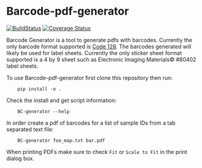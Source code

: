 Barcode-pdf-generator
====================

[![BuildStatus](https://travis-ci.org/johnchase/Barcode-pdf-generator.svg?branch=master)](https://travis-ci.org/johnchase/Barcode-pdf-generator)
[![Coverage Status](https://coveralls.io/repos/johnchase/Barcode-pdf-generator/badge.svg)](https://coveralls.io/r/johnchase/Barcode-pdf-generator)

Barcode Generator is a tool to generate pdfs with barcodes. Currently the only barcode format supported is [Code 128](http://en.wikipedia.org/wiki/Code_128). The barcodes generated will likely be used for label sheets. Currently the only sticker sheet format supported is a 4 by 9 sheet such as Electronic Imaging Materials&copy; #80402 label sheets.

To use Barcode-pdf-generator first clone this repository then run:

        pip install -e .
Check the install and get script information:

        BC-generator --help

In order create a pdf of barcodes for a list of sample IDs from a tab separated text file:

        BC-generator foo_map.txt bar.pdf

When printing PDFs make sure to check `Fit` or `Scale to Fit` in the print dialog box. 
